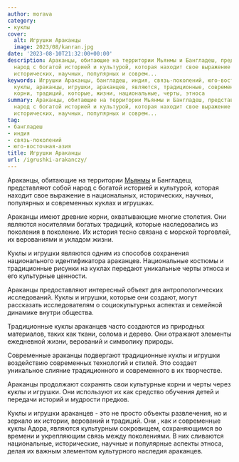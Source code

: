```yaml
---
author: morava
category:
- куклы
cover:
  alt: Игрушки Араканцы
  image: 2023/08/kanran.jpg
date: '2023-08-10T21:32:00+00:00'
description: Араканцы, обитающие на территории Мьянмы и Бангладеш, представляют собой
  народ с богатой историей и культурой, которая находит свое выражение в национальных,
  исторических, научных, популярных и соврем...
keywords: Игрушки Араканцы, бангладеш, индия, связь-поколений, юго-восточная-азия,
  куклы, араканцы, игрушки, араканцев, являются, традиционные, современных, куклах,
  корни, традиций, которые, жизни, национальные, черты, этноса
summary: Араканцы, обитающие на территории Мьянмы и Бангладеш, представляют собой
  народ с богатой историей и культурой, которая находит свое выражение в национальных,
  исторических, научных, популярных и соврем...
tag:
- бангладеш
- индия
- связь-поколений
- юго-восточная-азия
title: Игрушки Араканцы
url: /igrushki-arakanczy/
---
```


Араканцы, обитающие на территории [Мьянмы](https://www.adora.ru/igrushki-shrividzhaya/356/) и Бангладеш, представляют собой народ с богатой историей и культурой, которая находит свое выражение в национальных, исторических, научных, популярных и современных куклах и игрушках.

Араканцы имеют древние корни, охватывающие многие столетия. Они являются носителями богатых традиций, которые наследовались из поколения в поколение. Их история тесно связана с морской торговлей, их верованиями и укладом жизни.

Куклы и игрушки являются одним из способов сохранения национального идентификатора араканцев. Национальные костюмы и традиционные рисунки на куклах передают уникальные черты этноса и его культурные ценности.

Араканцы предоставляют интересный объект для антропологических исследований. Куклы и игрушки, которые они создают, могут рассказать исследователям о социокультурных аспектах и семейной динамике внутри общества.

Традиционные куклы араканцев часто создаются из природных материалов, таких как ткани, солома и дерево. Они отражают элементы ежедневной жизни, верований и символику природы.

Современные араканцы подвергают традиционные куклы и игрушки воздействию современных технологий и стилей. Это создает уникальное слияние традиционного и современного в их творчестве.

Араканцы продолжают сохранять свои культурные корни и черты через куклы и игрушки. Они используют их как средство обучения детей и передачи историй и мудрости предков.

Куклы и игрушки араканцев \- это не просто объекты развлечения, но и зеркало их истории, верований и традиций. Они , как и современные куклы Адора, являются культурным сокровищем, сохраняющимся во времени и укрепляющим связь между поколениями. В них сливаются национальные, исторические, научные и популярные аспекты этноса, делая их важным элементом культурного наследия араканцев.